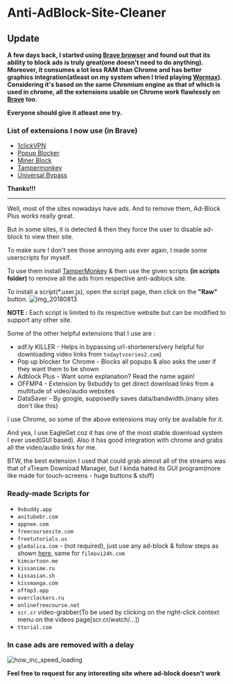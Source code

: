 # Anti-AdBlock-Site-Cleaner

## Update
__A few days back, I started using [Brave browser](https://brave.com/) and found out that its ability to block ads is truly great(one doesn't need to do anything). Moreover, it consumes a lot less RAM than Chrome and has better graphics integration(atleast on my system when I tried playing [Wormax](https://wormax.io)). Considering it's based on the same Chromium engine as that of which is used in chrome, all the extensions usable on Chrome work flawlessly on [Brave](https://brave.com/) too.__

__Everyone should give it atleast one try.__

### List of extensions I now use (in Brave)
- [1clickVPN](https://chrome.google.com/webstore/detail/1clickvpn-free-vpn-for-ch/fcfhplploccackoneaefokcmbjfbkenj)
- [Popup Blocker](https://chrome.google.com/webstore/detail/pop-up-blocker-for-chrome/bkkbcggnhapdmkeljlodobbkopceiche)
- [Miner Block](https://chrome.google.com/webstore/detail/minerblock/emikbbbebcdfohonlaifafnoanocnebl)
- [Tampermonkey](https://chrome.google.com/webstore/detail/tampermonkey/dhdgffkkebhmkfjojejmpbldmpobfkfo?hl=en)
- [Universal Bypass](https://chrome.google.com/webstore/detail/universal-bypass/aihomhdbhpnpmcnnbckjjcebjoikpihj)

__Thanks!!!__

---

Well, most of the sites nowadays have ads. And to remove them, Ad-Block Plus works really great.

But in some sites, it is detected & then they force the user to disable ad-block to view their site.

To make sure I don't see those annoying ads ever again, I made some userscripts for myself.

To use them install [TamperMonkey](https://tampermonkey.net/) & then use the given scripts __(in scripts folder)__ to remove all the ads from respective anti-adblock site.

To install a script(*.user.js), open the script page, then click on the __"Raw"__ button.
![img_20180813](https://user-images.githubusercontent.com/17880848/44028720-716d9f6c-9f18-11e8-904e-9705422bdf8a.png)

__NOTE :__ Each script is limited to its respective website but can be modified to support any other site.

Some of the other helpful extensions that I use are :
- adf.ly KILLER                          - Helps in bypassing url-shorteners(very helpful for downloading video links from `todaytvseries2.com`)
- Pop up blocker for Chrome              - Blocks all popups & also asks the user if they want them to be shown
- Adblock Plus                           - Want some explanation? Read the name again!
- OFFMP4                                 - Extension by 9xbuddy to get direct download links from a multitude of video/audio websites
- DataSaver                              - By google, supposedly saves data/bandwidth.(many sites don't like this)

I use Chrome, so some of the above extensions may only be available for it.

And yea, I use EagleGet coz it has one of the most stable download system I ever used(GUI based). Also it has good integration with chrome
and grabs all the video/audio links for me.

BTW, the best extension I used that could grab almost all of the streams was that of xTream Download Manager, but I kinda hated its GUI program(more like made for touch-screens - huge buttons & stuff)

### Ready-made Scripts for

- `9xbuddy.app`
- `anitubebr.com`
- `appnee.com`
- `freecoursesite.com`
- `freetutorials.us`
- `gledalica.com` - (not required), just use any ad-block & follow steps as shown [here](https://github.com/gmastergreatee/Anti-AdBlock-Site-Cleaner/issues/1), same for `filmovi24h.com`
- `kimcartoon.me`
- `kissanime.ru`
- `kissasian.sh`
- `kissmanga.com`
- `offmp3.app`
- `overclockers.ru`
- `onlinefreecourse.net`
- `scr.cr` video-grabber(To be used by clicking on the right-click context menu on the videos page[scr.cr/watch/...])
- `ttorial.com`

### In case ads are removed with a delay
![how_inc_speed_loading](https://user-images.githubusercontent.com/17880848/44036710-18c9f3de-9f30-11e8-900a-ea00836ac99a.gif)

__Feel free to request for any interesting site where ad-block doesn't work__
